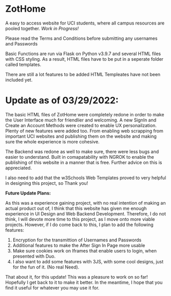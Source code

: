 # ZotHome
A easy to access website for UCI students, where all campus resources are pooled together. 
*Work in Progress!*

Please read the Terms and Conditions before submitting any usernames and Passwords

Basic Functions are run via Flask on Python v3.9.7 and several HTML files with CSS styling. 
As a result, HTML files have to be put in a seperate folder called templates. 

There are still a lot features to be added 
 HTML Templeates have not been included yet. 
 
 # Update as of 03/29/2022:
 
 
 The basic HTML files of ZotHome were completely redone in order to make the User Interface much for friendlier and welcoming. A new SignIn and Create an Account Methods were created to enable UX personailzation. Plenty of new features were added too. From enabling web scrapping from important UCI websites and publishing them on the website and making sure the whole experience is more cohesive. 
 
 The Backend was redone as well to make sure, there were less bugs and easier to understand. Built in comapatability with NGROK to enable the publishing of this website in a manner that is free. Further advice on this is appreciated. 
 
 I also need to add that the w3Schools Web Templates proved to very helpful in designing this project, so Thank you!
 
 
 **Future Update Plans:**
 
 As this was a experience gaining project, with no real intention of making an actual product out of, I think that this website has given me enough experience in UI Design and Web Backend Development. Therefore, I do not think, I will devote more time to this project, as I move onto more viable projects. However, if I do come back to this, I plan to add the following features:
 
 
 1. Encryption for the transmittion of Usernames and Passwords
 2. Additional features to make the After Sign In Page more usable
 3. Make sure cookies work on Iframes that enable users to login, when presented with Duo. 
 4. I also want to add some features with 3JS, with some cool designs, just for the fun of it. (No real Need). 
 

That about it, for this update! This was a pleasure to work on so far! Hopefully I get back to it to make it better. In the meantime, I hope that you find it useful for whatever you may use it for. 




